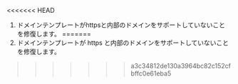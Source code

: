 <<<<<<< HEAD
1. ドメインテンプレートがhttpsと内部のドメインをサポートしていないことを修復します。
=======
1. ドメインテンプレートが https と内部のドメインをサポートしていないことを修復します。
>>>>>>> a3c34812de130a3964bc82c152cfbffc0e61eba5
